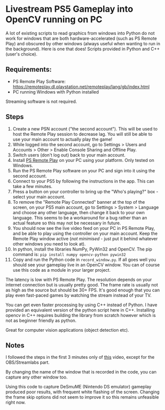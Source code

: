 # Livestream PS5 Gameplay into OpenCV running on PC

A lot of existing scripts to read graphics from windows into Python do not work for windows that are both hardware-accelerated (such as PS Remote Play) and obscured by other windows (always useful when wanting to run in the background). Here is one that does! Scripts provided in Python and C++ (user's choice).

## Requirements:

- PS Remote Play Software: https://remoteplay.dl.playstation.net/remoteplay/lang/gb/index.html
- PC running Windows with Python installed

Streaming software is not required.

## Steps

1. Create a new PSN account ("the second account"). This will be used to host the Remote Play session to decrease lag. You will still be able to use your main account to actually play the game!
2. While logged into the second account, go to Settings > Users and Accounts > Other > Enable Console Sharing and Offline Play.
3. Switch users (don't log out) back to your main account.
4. Install [PS Remote Play](https://remoteplay.dl.playstation.net/remoteplay/lang/gb/index.html) on your PC using your platform. Only tested on Windows.
5. Run the PS Remote Play software on your PC and sign into it using the second account.
6. Connect to your PS5 by following the instructions in the app. This can take a few minutes.
7. Press a button on your controller to bring up the "Who's playing?" box - select your main account.
8. To remove the "Remote Play Connected" banner at the top of the screen, on your PS5 main account, go to Settings > System > Language and choose any other language, then change it back to your own language. This seems to be a workaround for a bug rather than an actual feature so this may not be necessary in future.
9. You should now see the live video feed on your PC in PS Remote Play, and be able to play using the controller on your main account. Keep the Remote Play window active (*not minimised* - just put it behind whatever other windows you need to look at).
10. In python, install the libraries NumPy, PyWin32 and OpenCV. The pip command is:
    `pip install numpy opencv-python pywin32`
11. Copy and run the Python code in `record_window.py`. If all goes well you should see your gameplay live in an OpenCV window. You can of course use this code as a module in your larger project.

The latency is low with PS Remote Play. The resolution depends on your internet connection but is usually pretty good. The frame rate is usually not as high as the source but should be 30+ FPS. It's good enough that you can play even fast-paced games by watching the stream instead of your TV.

You can get even faster processing by using C++ instead of Python. I have provided an equivalent version of the python script here in C++. Installing opencv in C++ requires building the library from scratch however which is not as beginner friendly as python.

Great for computer vision applications (object detection etc).

## Notes

I followed the steps in the first 3 minutes only of [this](https://www.youtube.com/watch?v=cNBs8Wgelf0) video, except for the OBS/Streamlabs part.

By changing the name of the window that is recorded in the code, you can capture any other window too.

Using this code to capture DeSmuME (Nintendo DS emulator) gameplay produced poor results, with frequent white flashing of the screen. Changing the frame skip options did not seem to improve it so this remains unfeasible right now.
